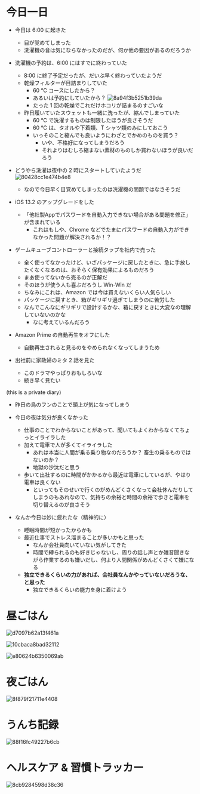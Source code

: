 # 今日一日
- 今日は 6:00 に起きた
    - 目が覚めてしまった
    - 洗濯機の音は気にならなかったのだが、何か他の要因があるのだろうか

- 洗濯機の予約は、6:00 にはすでに終わっていた
    - 8:00 に終了予定だったが、だいぶ早く終わっていたようだ
    - 乾燥フィルターが目詰まりしていた
        - 60 ℃ コースにしたから？
        - あるいは予約にしていたから？
![8a94f3b5251b39da](/images/2019/10/8a94f3b5251b39da.jpg)
        - たった 1 回の乾燥でこれだけホコリが詰まるのすごいな
    - 昨日履いていたスウェットも一緒に洗ったが、縮んでしまっていた
        - 60 ℃ で洗濯するものは制限したほうが良さそうだ
        - 60 ℃ は、タオルや下着類、T シャツ類のみにしておこう
        - いっそのこと縮んでも良いようにわざとでかめのものを買う？
            - いや、不格好になってしまうだろう
            - それよりはむしろ縮まない素材のものしか買わないほうが良いだろう

- どうやら洗濯は夜中の 2 時にスタートしていたようだ
![80428cc1e474b4e8](/images/2019/10/80428cc1e474b4e8.png)
    - なので今日早く目覚めてしまったのは洗濯機の問題ではなさそうだ

- iOS 13.2 のアップグレードをした
    - 「他社製Appでパスワードを自動入力できない場合がある問題を修正」が含まれている
        - これはもしや、Chrome などでたまにパスワードの自動入力ができなかった問題が解決されるか！？

- ゲームキューブコントローラーと接続タップを社内で売った
    - 全く使ってなかったけど、いざパッケージに戻したときに、急に手放したくなくなるのは、おそらく保有効果によるものだろう
    - まあ使ってないから売るのが正解だ
    - そのほうが使う人も喜ぶだろうし Win-Win だ
    - ちなみにこれは、Amazon では今は買えないくらい人気らしい
    - パッケージに戻すとき、箱がギリギリ過ぎてしまうのに苦労した
    - なんでこんなにギリギリで設計するかな、箱に戻すときに大変なの理解していないのかな
        - なに考えているんだろう

- Amazon Prime の自動再生をオフにした
    - 自動再生されると見るのをやめられなくなってしまうため

- 出社前に家政婦のミタ 2 話を見た
    - このドラマやっぱりおもしろいな
    - 続き早く見たい

 (this is a private diary) 

- 昨日の鳥のフンのことで頭上が気になってしまう

- 今日の夜は気分が良くなかった
    - 仕事のことでわからないことがあって、聞いてもよくわからなくてちょっとイライラした
    - 加えて電車で人が多くてイライラした
        - あれは本当に人間が乗る乗り物なのだろうか？ 畜生の乗るものではないのか？
        - 地獄の沙汰だと思う
    - 歩いて出社するのに時間がかかるから最近は電車にしているが、やはり電車は良くない
        - といってもそのせいで行くのがめんどくさくなって会社休んだりしてしまうのもあれなので、気持ちの余裕と時間の余裕で歩きと電車を切り替えるのが良さそう

- なんか今日は妙に疲れたな（精神的に）
    - 睡眠時間が短かったからかも
    - 最近仕事でストレス溜まることが多いかもと思った
        - なんか会社員向いていない気がしてきた
        - 時間で縛られるのも好きじゃないし、周りの話し声とか雑音聞きながら作業するのも嫌いだし、何より人間関係がめんどくさくて嫌になる
    - **独立できるくらいの力があれば、会社員なんかやっていないだろうな、と思った**
        - 独立できるくらいの能力を身に着けよう

# 昼ごはん
![d7097b62a13f461a](/images/2019/10/d7097b62a13f461a.jpg)

![10cbaca8bad32112](/images/2019/10/10cbaca8bad32112.jpg)

![e80624b6350069ab](/images/2019/10/e80624b6350069ab.jpg)

# 夜ごはん
![8f879f21711e4408](/images/2019/10/8f879f21711e4408.jpg)

# うんち記録
![88f16fc49227b6cb](/images/2019/10/88f16fc49227b6cb.png)

# ヘルスケア & 習慣トラッカー
![8cb9284598d38c36](/images/2019/10/8cb9284598d38c36.png)
